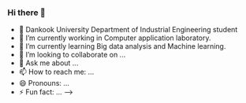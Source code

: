 ### Hi there 👋


- 🌱 Dankook University Department of Industrial Engineering student
- 🔭 I’m currently working in Computer application laboratory.
- 🤔 I’m currently learning Big data analysis and Machine learning.
- 👯 I’m looking to collaborate on ...
- 💬 Ask me about ...
- 📫 How to reach me: ...
- 😄 Pronouns: ...
- ⚡ Fun fact: ...
-->
